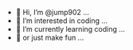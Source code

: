 - 👋 Hi, I’m @jump902 ...
- 👀 I’m interested in coding ...
- 🌱 I’m currently learning coding ...
- 🌱 or just make fun ...

<!---
jump902/jump902 is a ✨ special ✨ repository because its `README.md` (this file) appears on your GitHub profile.
You can click the Preview link to take a look at your changes.
--->
